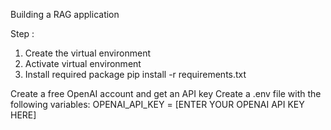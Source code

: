 Building a RAG application 

Step :

1. Create the virtual environment
2. Activate virtual environment
3. Install required package pip install -r requirements.txt

Create a free OpenAI account and get an API key
Create a .env file with the following variables:
  OPENAI_API_KEY = [ENTER YOUR OPENAI API KEY HERE]
